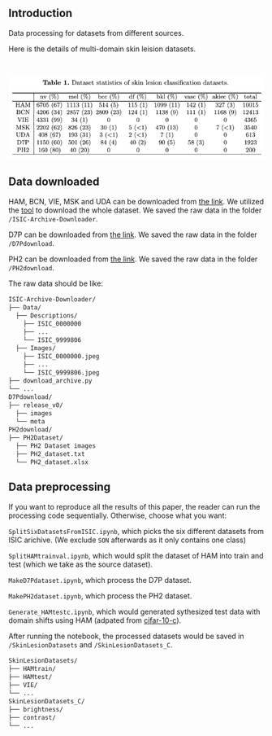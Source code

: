 ## Introduction

Data processing for datasets from different sources.

Here is the details of multi-domain skin leision datasets.

<br/> <div align=center><img src="../figs/datatable.png" width="800px"/></div>


## Data downloaded

HAM, BCN, VIE, MSK and UDA can be downloaded from [the link](https://challenge.isic-archive.com/data/). We utilized the [tool](https://github.com/GalAvineri/ISIC-Archive-Downloader) to download the whole dataset. We saved the raw data in the folder `/ISIC-Archive-Downloader`.

D7P can be downloaded from [the link](https://challenge.isic-archive.com/data/). We saved the raw data in the folder `/D7Pdownload`.

PH2 can be downloaded from [the link](https://challenge.isic-archive.com/data/). We saved the raw data in the folder `/PH2download`.

The raw data should be like:

```
ISIC-Archive-Downloader/
├── Data/
  ├── Descriptions/
    ├── ISIC_0000000
    ├── ...
    └── ISIC_9999806
  ├── Images/
    ├── ISIC_0000000.jpeg
    ├── ...
    └── ISIC_9999806.jpeg
├── download_archive.py
└── ...
D7Pdownload/
├── release_v0/
  ├── images
  └── meta
PH2download/
├── PH2Dataset/
  ├── PH2 Dataset images
  ├── PH2_dataset.txt
  └── PH2_dataset.xlsx
```

## Data preprocessing

If you want to reproduce all the results of this paper, the reader can run the processing code sequentially. Otherwise, choose what you want:

`SplitSixDatasetsFromISIC.ipynb`, which picks the six different datasets from ISIC arichive. (We exclude `SON` afterwards as it only contains one class)

`SplitHAMtrainval.ipynb`, which would split the dataset of HAM into train and test (which we take as the source dataset).

`MakeD7Pdataset.ipynb`, which process the D7P dataset.

`MakePH2dataset.ipynb`, which process the PH2 dataset.

`Generate_HAMtestc.ipynb`, which would generated sythesized test data with domain shifts using HAM (adpated from [cifar-10-c](https://github.com/hendrycks/robustness)).

After running the notebook, the processed datasets would be saved in `/SkinLesionDatasets` and `/SkinLesionDatasets_C`.

```
SkinLesionDatasets/
├── HAMtrain/
├── HAMtest/
├── VIE/
└── ...
SkinLesionDatasets_C/
├── brightness/
├── contrast/
└── ...
```